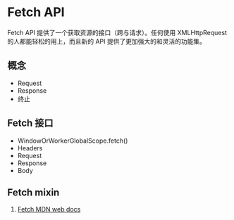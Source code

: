 # Fetch API

Fetch API 提供了一个获取资源的接口（跨与请求）。任何使用 XMLHttpRequest 的人都能轻松的用上，而且新的 API 提供了更加强大的和灵活的功能集。

## 概念

- Request
- Response
- 终止

## Fetch 接口

- WindowOrWorkerGlobalScope.fetch()
- Headers
- Request
- Response
- Body

## Fetch mixin

1. [Fetch MDN web docs](https://developer.mozilla.org/zh-CN/docs/Web/API/Fetch_API)
